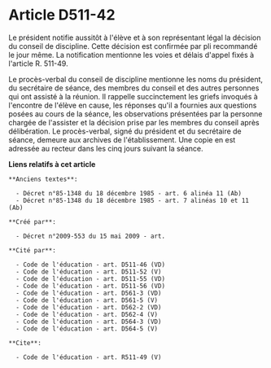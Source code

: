 # Article D511-42

Le président notifie aussitôt à l'élève et à son représentant légal la décision du conseil de discipline. Cette décision est
confirmée par pli recommandé le jour même. La notification mentionne les voies et délais d'appel fixés à l'article R. 511-49.

Le procès-verbal du conseil de discipline mentionne les noms du président, du secrétaire de séance, des membres du conseil et
des autres personnes qui ont assisté à la réunion. Il rappelle succinctement les griefs invoqués à l'encontre de l'élève en
cause, les réponses qu'il a fournies aux questions posées au cours de la séance, les observations présentées par la personne
chargée de l'assister et la décision prise par les membres du conseil après délibération. Le procès-verbal, signé du
président et du secrétaire de séance, demeure aux archives de l'établissement. Une copie en est adressée au recteur dans les
cinq jours suivant la séance.

**Liens relatifs à cet article**

	**Anciens textes**:

	  - Décret n°85-1348 du 18 décembre 1985 - art. 6 alinéa 11 (Ab)
	  - Décret n°85-1348 du 18 décembre 1985 - art. 7 alinéas 10 et 11 (Ab)

	**Créé par**:

	  - Décret n°2009-553 du 15 mai 2009 - art.

	**Cité par**:

	  - Code de l'éducation - art. D511-46 (VD)
	  - Code de l'éducation - art. D511-52 (V)
	  - Code de l'éducation - art. D511-55 (VD)
	  - Code de l'éducation - art. D511-56 (VD)
	  - Code de l'éducation - art. D561-3 (VD)
	  - Code de l'éducation - art. D561-5 (V)
	  - Code de l'éducation - art. D562-2 (VD)
	  - Code de l'éducation - art. D562-4 (V)
	  - Code de l'éducation - art. D564-3 (VD)
	  - Code de l'éducation - art. D564-5 (V)

	**Cite**:

	  - Code de l'éducation - art. R511-49 (V)

